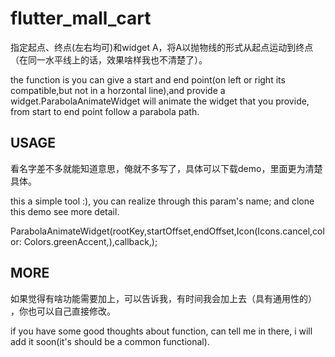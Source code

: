 # flutter_mall_cart

指定起点、终点(左右均可)和widget A，将A以抛物线的形式从起点运动到终点（在同一水平线上的话，效果啥样我也不清楚了）。

the function is you can give a start and end point(on left or right its compatible,but not in a horzontal line),and provide a widget.ParabolaAnimateWidget will animate the widget that you provide, from start to end point follow a parabola path.

## USAGE

看名字差不多就能知道意思，俺就不多写了，具体可以下载demo，里面更为清楚具体。

this a simple tool :), you can realize through this param's name; and clone this demo see more detail.

ParabolaAnimateWidget(rootKey,startOffset,endOffset,Icon(Icons.cancel,color: Colors.greenAccent,),callback,);

## MORE

如果觉得有啥功能需要加上，可以告诉我，有时间我会加上去（具有通用性的） ，你也可以自己直接修改。

if you have some good thoughts about function, can tell me in there, i will add it soon(it's should be a common functional). 


